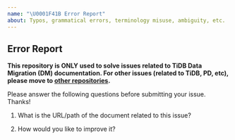```yaml
---
name: "\U0001F41B Error Report"
about: Typos, grammatical errors, terminology misuse, ambiguity, etc.
---
```


## Error Report

**This repository is ONLY used to solve issues related to TiDB Data Migration (DM) documentation.
For other issues (related to TiDB, PD, etc), please move to [other repositories](https://github.com/pingcap/).**

Please answer the following questions before submitting your issue. Thanks!

1. What is the URL/path of the document related to this issue?


2. How would you like to improve it?
